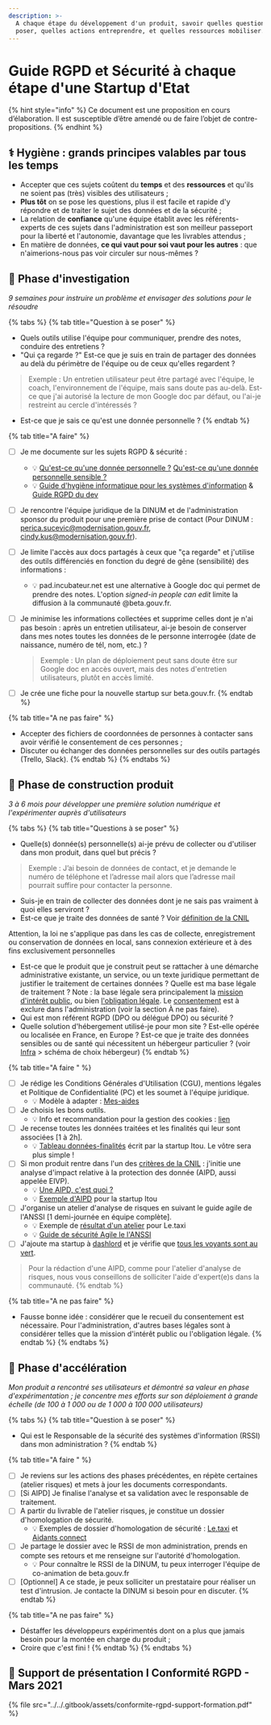 ```yaml
---
description: >-
  A chaque étape du développement d'un produit, savoir quelles questions se
  poser, quelles actions entreprendre, et quelles ressources mobiliser.
---
```


# Guide RGPD et Sécurité à chaque étape d'une Startup d'Etat

{% hint style="info" %}
Ce document est une proposition en cours d’élaboration. Il est susceptible d’être amendé ou de faire l’objet de contre-propositions.
{% endhint %}

## ⚕ Hygiène : grands principes valables par tous les temps

* Accepter que ces sujets coûtent du **temps** et des **ressources** et qu'ils ne soient pas (très) visibles des utilisateurs ;
* **Plus tôt** on se pose les questions, plus il est facile et rapide d'y répondre et de traiter le sujet des données et de la sécurité ;
* La relation de **confiance** qu'une équipe établit avec les référents-experts de ces sujets dans l'administration est son meilleur passeport pour la liberté et l'autonomie, davantage que les livrables attendus ;
* En matière de données, **ce qui vaut pour soi vaut pour les autres** : que n'aimerions-nous pas voir circuler sur nous-mêmes ?

## 🔎 Phase d'investigation

_9 semaines pour instruire un problème et envisager des solutions pour le résoudre_

{% tabs %}
{% tab title="Question à se poser" %}
* Quels outils utilise l'équipe pour communiquer, prendre des notes, conduire des entretiens ?
* "Qui ça regarde ?" Est-ce que je suis en train de partager des données au delà du périmètre de l'équipe ou de ceux qu'elles regardent ?&#x20;

> Exemple : Un entretien utilisateur peut être partagé avec l'équipe, le coach, l'environnement de l'équipe, mais sans doute pas au-delà. Est-ce que j'ai autorisé la lecture de mon Google doc par défaut, ou l'ai-je restreint au cercle d'intéressés ?

* Est-ce que je sais ce qu'est une donnée personnelle ?
{% endtab %}

{% tab title="A faire" %}
* [ ] Je me documente sur les sujets RGPD & sécurité :
  * 💡 [Qu'est-ce qu'une donnée personnelle ?](https://www.cnil.fr/fr/cnil-direct/question/une-donnee-caractere-personnel-cest-quoi) [Qu'est-ce qu'une donnée personnelle sensible ?](https://www.cnil.fr/fr/definition/donnee-sensible)
  * 💡 [Guide d'hygiène informatique pour les systèmes d'information](https://www.ssi.gouv.fr/guide/guide-dhygiene-informatique/) & [Guide RGPD du dev](https://www.cnil.fr/fr/guide-rgpd-du-developpeur)
* [ ] Je rencontre l'équipe juridique de la DINUM et de l'administration sponsor du produit pour une première prise de contact (Pour DINUM : perica.sucevic@modernisation.gouv.fr,  cindy.kus@modernisation.gouv.fr).
* [ ] Je limite l'accès aux docs partagés à ceux que "ça regarde" et j'utilise des outils différenciés en fonction du degré de gêne (sensibilité) des informations :
  * 💡 pad.incubateur.net est une alternative à Google doc qui permet de prendre des notes. L'option _signed-in people can edit_ limite la diffusion à la communauté @beta.gouv.fr.
*   [ ] Je minimise les informations collectées et supprime celles dont je n'ai pas besoin : après un entretien utilisateur, ai-je besoin de conserver dans mes notes toutes les données de le personne interrogée (date de naissance, numéro de tél, nom, etc.) ?



    > Exemple : Un plan de déploiement peut sans doute être sur Google doc en accès ouvert, mais des notes d'entretien utilisateurs, plutôt en accès limité.
* [ ] Je crée une fiche pour la nouvelle startup sur beta.gouv.fr.
{% endtab %}

{% tab title="A ne pas faire" %}
* Accepter des fichiers de coordonnées de personnes à contacter sans avoir vérifié le consentement de ces personnes ;
* Discuter ou échanger des données personnelles sur des outils partagés (Trello, Slack).
{% endtab %}
{% endtabs %}

## 🧱 Phase de construction produit&#x20;

_3 à 6 mois pour développer une première solution numérique et l'expérimenter auprès d'utilisateurs_

{% tabs %}
{% tab title="Questions à se poser" %}
* Quelle(s) donnée(s) personnelle(s) ai-je prévu de collecter ou d'utiliser dans mon produit, dans quel but précis ?

> Exemple : J’ai besoin de données de contact, et je demande le numéro de téléphone et l’adresse mail alors que l’adresse mail pourrait suffire pour contacter la personne.

* Suis-je en train de collecter des données dont je ne sais pas vraiment à quoi elles serviront ?
* Est-ce que je traite des données de santé ? Voir [définition de la CNIL](https://www.cnil.fr/fr/quest-ce-ce-quune-donnee-de-sante)

Attention, la loi ne s'applique pas dans les cas de collecte, enregistrement ou conservation de données en local, sans connexion extérieure et à des fins exclusivement personnelles

* Est-ce que le produit que je construit peut se rattacher à une démarche administrative existante, un service, ou un texte juridique permettant de justifier le traitement de certaines données ? Quelle est ma base légale de traitement ? Note : la base légale sera principalement la [mission d'intérêt public](https://www.cnil.fr/fr/les-bases-legales/mission-interet-public), ou bien [l'obligation légale](https://www.cnil.fr/fr/les-bases-legales/obligation-legale). Le [consentement](https://www.cnil.fr/fr/les-bases-legales/consentement) est à exclure dans l'administration (voir la section À ne pas faire).
* Qui est mon référent RGPD (DPO ou délégué DPO) ou sécurité ?
* Quelle solution d'hébergement utilisé-je pour mon site ? Est-elle opérée ou localisée en France, en Europe ? Est-ce que je traite des données sensibles ou de santé qui nécessitent un hébergeur particulier ? (voir [Infra](../je-fais-des-choix-technologique/infra.md) > schéma de choix hébergeur)
{% endtab %}

{% tab title="A faire " %}
* [ ] Je rédige les Conditions Générales d'Utilisation (CGU), mentions légales et Politique de Confidentialité (PC) et les soumet à l'équipe juridique.
  * 💡 Modèle à adapter : [Mes-aides](https://mes-aides.gouv.fr/cgu)
* [ ] Je choisis les bons outils.
  * 💡 Info et recommandation pour la gestion des cookies : [lien](https://beta.gouv.fr/suivi/)
* [ ] Je recense toutes les données traitées et les finalités qui leur sont associées \[1 à 2h].
  * 💡 [Tableau données-finalités](https://docs.google.com/document/d/1PQniGdnvLdjyEBbk1lFGzmG6rwnwD5bPCbvP\_XBOe4I/edit?usp=sharing) écrit par la startup Itou. Le vôtre sera plus simple !
* [ ] Si mon produit rentre dans l'un des [critères de la CNIL](https://www.cnil.fr/sites/default/files/atoms/files/liste-traitements-aipd-non-requise.pdf) : j'initie une analyse d'impact relative à la protection des donnée (AIPD, aussi appelée EIVP).
  * 💡 [Une AIPD, c'est quoi ?](https://www.cnil.fr/sites/default/files/atoms/files/infographie\_aipd.pdf)
  * 💡 [Exemple d'AIPD](https://docs.google.com/document/d/1j\_1EESLdOHIa6bsYo3VSp-AJhPNPbQJKNRJnpJpRhKU/edit) pour la startup Itou
* [ ] J'organise un atelier d'analyse de risques en suivant le guide agile de l'ANSSI \[1 demi-journée en équipe complète].
  * 💡 Exemple de [résultat d'un atelier](https://github.com/openmaraude/le.taxi/wiki/Analyse-des-risques) pour Le.taxi
  * 💡 [Guide de sécurité Agile le l'ANSSI](https://www.ssi.gouv.fr/uploads/2018/11/guide-securite-numerique-agile-anssi-pa-v1.pdf)
* [ ] J'ajoute ma startup à [dashlord](https://github.com/betagouv/dashlord/blob/main/dashlord.yml) et je vérifie que [tous les voyants sont au vert](https://dashlord.incubateur.net/#/).

> Pour la rédaction d'une AIPD, comme pour l'atelier d'analyse de risques, nous vous conseillons de solliciter l'aide d'expert(e)s dans la communauté.
{% endtab %}

{% tab title="A ne pas faire" %}
* Fausse bonne idée : considérer que le recueil du consentement est nécessaire. Pour l'administration, d'autres bases légales sont à considérer telles que la mission d'intérêt public ou l'obligation légale.&#x20;
{% endtab %}
{% endtabs %}

## 🚀 Phase d'accélération&#x20;

_Mon produit a rencontré ses utilisateurs et démontré sa valeur en phase d'expérimentation ; je concentre mes efforts sur son déploiement à grande échelle (de 100 à 1 000 ou de 1 000 à 100 000 utilisateurs)_

{% tabs %}
{% tab title="Question à se poser" %}
* Qui est le Responsable de la sécurité des systèmes d'information (RSSI) dans mon administration ?
{% endtab %}

{% tab title="A faire " %}
* [ ] Je reviens sur les actions des phases précédentes, en répète certaines (atelier risques) et mets à jour les documents correspondants.
* [ ] \[Si AIPD] Je finalise l'analyse et sa validation avec le responsable de traitement.
* [ ] A partir du livrable de l'atelier risques, je constitue un dossier d'homologation de sécurité.
  * 💡 Exemples de dossier d'homologation de sécurité : [Le.taxi](https://github.com/betagouv/beta.ssi/blob/master/homologations/le\_taxi.md) et [Aidants connect](https://trello.com/c/NOap62w5)
* [ ] Je partage le dossier avec le RSSI de mon administration, prends en compte ses retours et me renseigne sur l'autorité d'homologation.
  * 💡 Pour connaître le RSSI de la DINUM, tu peux interroger l'équipe de co-animation de beta.gouv.fr
* [ ] \[Optionnel] A ce stade, je peux solliciter un prestataire pour réaliser un test d'intrusion. Je contacte la DINUM si besoin pour en discuter.
{% endtab %}

{% tab title="A ne pas faire" %}
* Déstaffer les développeurs expérimentés dont on a plus que jamais besoin pour la montée en charge du produit ;
* Croire que c'est fini !
{% endtab %}
{% endtabs %}

## 📖 Support de présentation I Conformité RGPD - Mars 2021

{% file src="../../.gitbook/assets/conformite-rgpd-support-formation.pdf" %}

